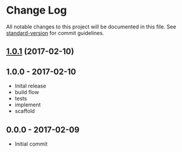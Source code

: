 # Change Log

All notable changes to this project will be documented in this file. See [standard-version](https://github.com/conventional-changelog/standard-version) for commit guidelines.

<a name="1.0.1"></a>
## [1.0.1](https://github.com/tunnckocore/mich-parse-selector/compare/v1.0.0...v1.0.1) (2017-02-10)




## 1.0.0 - 2017-02-10
- Inital release
- build flow
- tests
- implement
- scaffold

## 0.0.0 - 2017-02-09
- Initial commit